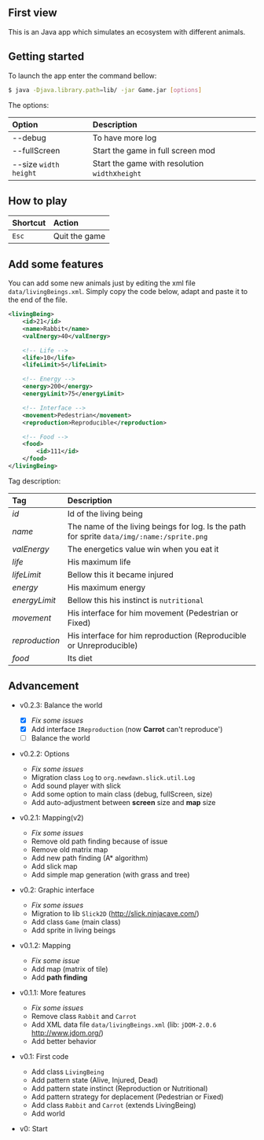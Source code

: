 ## First view

This is an Java app which simulates an ecosystem with different animals.

## Getting started

To launch the app enter the command bellow:

```bash
$ java -Djava.library.path=lib/ -jar Game.jar [options]
```

The options:

| Option                  | Description                                     |
|:----------------------- |:----------------------------------------------- |
| --debug                 | To have more log                                |
| --fullScreen            | Start the game in full screen mod               |
| --size `width` `height` | Start the game with resolution `width`x`height` |

## How to play

| Shortcut | Action        |
|:-------- |:------------- |
| `Esc`    | Quit the game |

## Add some features

You can add some new animals just by editing the xml file `data/livingBeings.xml`.
Simply copy the code below, adapt and paste it to the end of the file.

```xml
<livingBeing>
    <id>21</id>
    <name>Rabbit</name>
    <valEnergy>40</valEnergy>

    <!-- Life -->
    <life>10</life>
    <lifeLimit>5</lifeLimit>

    <!-- Energy -->
    <energy>200</energy>
    <energyLimit>75</energyLimit>

    <!-- Interface -->
    <movement>Pedestrian</movement>
    <reproduction>Reproducible</reproduction>

    <!-- Food -->
    <food>
        <id>111</id>
    </food>
</livingBeing>
```

Tag description:

| Tag            | Description                                                                               |
|:-------------- |:----------------------------------------------------------------------------------------- |
| _id_           | Id of the living being                                                                    |
| _name_         | The name of the living beings for log. Is the path for sprite `data/img/:name:/sprite.png`|
| _valEnergy_    | The energetics value win when you eat it                                                  |
| _life_         | His maximum life                                                                          |
| _lifeLimit_    | Bellow this it became injured                                                             |
| _energy_       | His maximum energy                                                                        |
| _energyLimit_  | Bellow this his instinct is `nutritional`                                                 |
| _movement_     | His interface for him movement (Pedestrian or Fixed)                                      |
| _reproduction_ | His interface for him reproduction (Reproducible or Unreproducible)                       |
| _food_         | Its diet                                                                                  |

## Advancement

- v0.2.3: Balance the world
    * [x] _Fix some issues_
    + [x] Add interface `IReproduction` (now **Carrot** can't reproduce')
    + [ ] Balance the world

- v0.2.2: Options
    * _Fix some issues_
    - Migration class `Log` to `org.newdawn.slick.util.Log`
    + Add sound player with slick
    + Add some option to main class (debug, fullScreen, size)
    + Add auto-adjustment between **screen** size and **map** size

- v0.2.1: Mapping(v2)
    * _Fix some issues_
    - Remove old path finding because of issue
    - Remove old matrix map
    + Add new path finding (A* algorithm)
    + Add slick map
    + Add simple map generation (with grass and tree)

- v0.2: Graphic interface
    * _Fix some issues_
    - Migration to lib `Slick2D` (http://slick.ninjacave.com/)
    + Add class `Game` (main class)
    + Add sprite in living beings

- v0.1.2: Mapping
    * _Fix some issue_
    + Add map (matrix of tile)
    + Add **path finding**

- v0.1.1: More features
    * _Fix some issues_
    - Remove class `Rabbit` and `Carrot`
    + Add XML data file `data/livingBeings.xml` (lib: `jDOM-2.0.6` http://www.jdom.org/)
    + Add better behavior

- v0.1: First code
    + Add class `LivingBeing`
    + Add pattern state (Alive, Injured, Dead)
    + Add pattern state instinct (Reproduction or Nutritional)
    + Add pattern strategy for deplacement (Pedestrian or Fixed)
    + Add class `Rabbit` and `Carrot` (extends LivingBeing)
    + Add world

- v0: Start